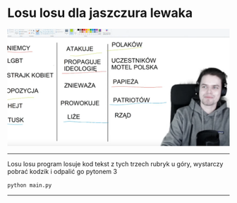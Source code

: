 # Losu losu dla jaszczura lewaka

![screenshot.png](screen.png)

---

Losu losu program losuje kod tekst z tych trzech rubryk u góry, wystarczy pobrać kodzik i odpalić go pytonem 3

```bash
python main.py
```

---
